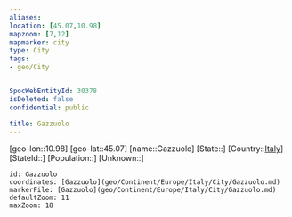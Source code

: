 ```yaml
---
aliases: 
location: [45.07,10.98]
mapzoom: [7,12] 
mapmarker: city 
type: City
tags:
- geo/City


SpocWebEntityId: 30378
isDeleted: false
confidential: public

title: Gazzuolo
---
```

[geo-lon::10.98]
[geo-lat::45.07]
[name::Gazzuolo]
[State::]
[Country::[Italy](geo/Continent/Europe/Italy.md)]
[StateId::]
[Population::]
[Unknown::]


```leaflet
id: Gazzuolo
coordinates: [Gazzuolo](geo/Continent/Europe/Italy/City/Gazzuolo.md)
markerFile: [Gazzuolo](geo/Continent/Europe/Italy/City/Gazzuolo.md)
defaultZoom: 11 
maxZoom: 18
```


